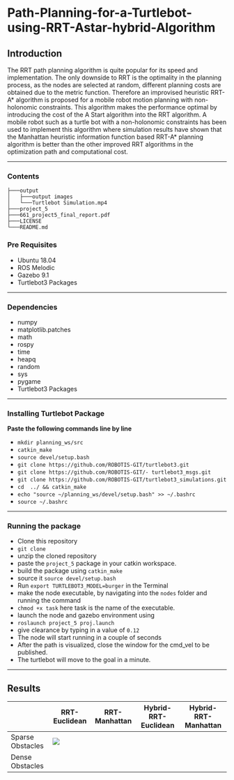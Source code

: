 # Path-Planning-for-a-Turtlebot-using-RRT-Astar-hybrid-Algorithm

## Introduction

The RRT path planning algorithm is quite popular for its speed and implementation. The only downside to RRT is the optimality in the planning process, as the nodes are selected at random, different planning costs are obtained due to the metric function. Therefore an improvised heuristic RRT-A* algorithm is proposed for a mobile robot motion planning with non-holonomic constraints. This algorithm makes the performance
optimal by introducing the cost of the A Start algorithm into the RRT algorithm. A mobile robot such as a turtle bot with a non-holonomic constraints has been used to implement this algorithm where simulation results have shown that the Manhattan heuristic information function based RRT-A* planning algorithm is better than the other improved RRT algorithms in the optimization path and computational cost.

---

### Contents

```
├───output
│   ├───output images
│   └───Turtlebot Simulation.mp4
├───project_5
├───661_project5_final_report.pdf
├───LICENSE
└───README.md
```

### Pre Requisites

* Ubuntu 18.04
* ROS Melodic
* Gazebo 9.1
* Turtlebot3 Packages

---

### Dependencies

* numpy
* matplotlib.patches
* math
* rospy
* time
* heapq
* random
* sys
* pygame
* Turtlebot3 Packages

---

### Installing Turtlebot Package

**Paste the following commands line by line**

- ``mkdir planning_ws/src``
- ``catkin_make``
- ``source devel/setup.bash``
- ``git clone https://github.com/ROBOTIS-GIT/turtlebot3.git``
- ``git clone https://github.com/ROBOTIS-GIT/- turtlebot3_msgs.git``
- ``git clone https://github.com/ROBOTIS-GIT/turtlebot3_simulations.git``
- ``cd  ../ && catkin_make``
- ``echo "source ~/planning_ws/devel/setup.bash" >> ~/.bashrc``
- ``source ~/.bashrc``

---

### Running the package

* Clone this repository
* `git clone`
* unzip the cloned repository
* paste the `project_5` package in your catkin workspace.
* build the package using `catkin_make`
* source it `source devel/setup.bash`
* Run `export TURTLEBOT3_MODEL=burger` in the Terminal
* make the node executable, by navigating into the `nodes` folder and running the command
* `chmod +x task` here task is the name  of the executable.
* launch the node and gazebo environment using
* `roslaunch project_5 proj.launch`
* give clearance by typing in a value of `0.12`
* The node will start running in a couple of seconds
* After the path is visualized, close the window for the cmd_vel to be published.
* The turtlebot  will move to the goal in a minute.

---

## Results

|                  | RRT-Euclidean | RRT-Manhattan | Hybrid-RRT-Euclidean | Hybrid-RRT-Manhattan |
| ---------------- | ------------- | ------------- | -------------------- | -------------------- |
| Sparse Obstacles |  <img src="[https://github.com/bharadwaj-chukkala/Road-Lanes-detection-and-Turn-Prediction-using-Sliding-Window-Algorithm/blob/master/outputs%20prob%202/edge_image.jpg](https://github.com/bharadwaj-chukkala/Path-Planning-for-a-Turtlebot-using-RRT-Astar-hybrid-Algorithm/blob/main/outputs/output%20images/RRT_euclid_sparse.png)">             |               |                      |                      |
| Dense Obstacles  |               |               |                      |                      |
